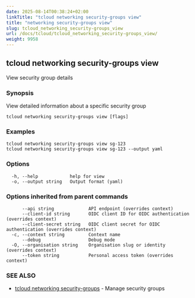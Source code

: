 ```yaml
---
date: 2025-08-14T00:38:24+02:00
linkTitle: "tcloud networking security-groups view"
title: "networking security-groups view"
slug: tcloud_networking_security-groups_view
url: /docs/tcloud/tcloud_networking_security-groups_view/
weight: 9958
---
```

## tcloud networking security-groups view

View security group details

### Synopsis

View detailed information about a specific security group

```
tcloud networking security-groups view [flags]
```

### Examples

```
tcloud networking security-groups view sg-123
tcloud networking security-groups view sg-123 --output yaml
```

### Options

```
  -h, --help            help for view
  -o, --output string   Output format (yaml)
```

### Options inherited from parent commands

```
      --api string             API endpoint (overrides context)
      --client-id string       OIDC client ID for OIDC authentication (overrides context)
      --client-secret string   OIDC client secret for OIDC authentication (overrides context)
  -c, --context string         Context name
      --debug                  Debug mode
  -O, --organisation string    Organisation slug or identity (overrides context)
      --token string           Personal access token (overrides context)
```

### SEE ALSO

* [tcloud networking security-groups](/docs/tcloud/tcloud_networking_security-groups/)	 - Manage security groups

